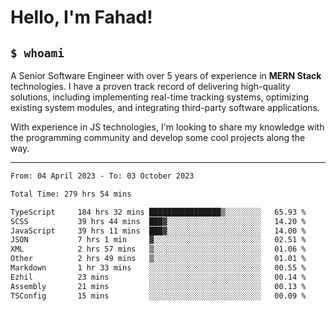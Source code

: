 <h1>Hello, I'm Fahad!</h1>

<h2><code>$ whoami</code></h2>

A Senior Software Engineer with over 5 years of experience in **MERN Stack** technologies. I have a proven track record of delivering high-quality solutions, including implementing real-time tracking systems, optimizing existing system modules, and integrating third-party software applications.

With experience in JS technologies, I'm looking to share my knowledge with the programming community and develop some cool projects along the way.

---

<!--START_SECTION:waka-->

```txt
From: 04 April 2023 - To: 03 October 2023

Total Time: 279 hrs 54 mins

TypeScript     184 hrs 32 mins ████████████████▒░░░░░░░░   65.93 %
SCSS           39 hrs 44 mins  ███▓░░░░░░░░░░░░░░░░░░░░░   14.20 %
JavaScript     39 hrs 11 mins  ███▓░░░░░░░░░░░░░░░░░░░░░   14.00 %
JSON           7 hrs 1 min     ▓░░░░░░░░░░░░░░░░░░░░░░░░   02.51 %
XML            2 hrs 57 mins   ▒░░░░░░░░░░░░░░░░░░░░░░░░   01.06 %
Other          2 hrs 49 mins   ▒░░░░░░░░░░░░░░░░░░░░░░░░   01.01 %
Markdown       1 hr 33 mins    ░░░░░░░░░░░░░░░░░░░░░░░░░   00.55 %
Ezhil          23 mins         ░░░░░░░░░░░░░░░░░░░░░░░░░   00.14 %
Assembly       21 mins         ░░░░░░░░░░░░░░░░░░░░░░░░░   00.13 %
TSConfig       15 mins         ░░░░░░░░░░░░░░░░░░░░░░░░░   00.09 %
```

<!--END_SECTION:waka-->

<!--
**heyFahad/heyFahad** is a ✨ _special_ ✨ repository because its `README.md` (this file) appears on your GitHub profile.

Here are some ideas to get you started:

- 🔭 I’m currently working on ...
- 🌱 I’m currently learning ...
- 👯 I’m looking to collaborate on ...
- 🤔 I’m looking for help with ...
- 💬 Ask me about ...
- 📫 How to reach me: ...
- 😄 Pronouns: ...
- ⚡ Fun fact: ...
-->
